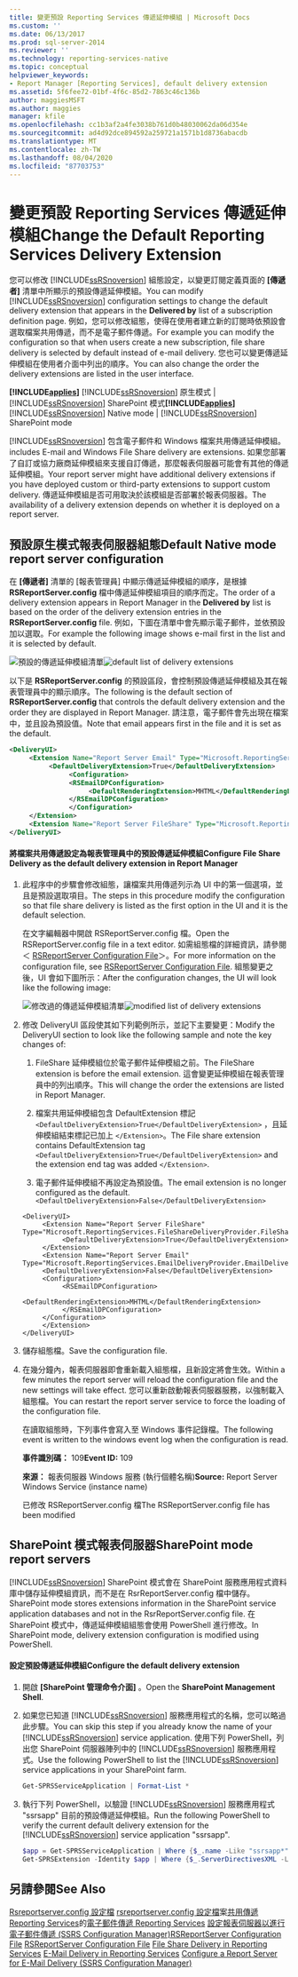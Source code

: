 ```yaml
---
title: 變更預設 Reporting Services 傳遞延伸模組 | Microsoft Docs
ms.custom: ''
ms.date: 06/13/2017
ms.prod: sql-server-2014
ms.reviewer: ''
ms.technology: reporting-services-native
ms.topic: conceptual
helpviewer_keywords:
- Report Manager [Reporting Services], default delivery extension
ms.assetid: 5f6fee72-01bf-4f6c-85d2-7863c46c136b
author: maggiesMSFT
ms.author: maggies
manager: kfile
ms.openlocfilehash: cc1b3af2a4fe3038b761d0b48030062da06d354e
ms.sourcegitcommit: ad4d92dce894592a259721a1571b1d8736abacdb
ms.translationtype: MT
ms.contentlocale: zh-TW
ms.lasthandoff: 08/04/2020
ms.locfileid: "87703753"
---
```

# <a name="change-the-default-reporting-services-delivery-extension"></a><span data-ttu-id="279ea-102">變更預設 Reporting Services 傳遞延伸模組</span><span class="sxs-lookup"><span data-stu-id="279ea-102">Change the Default Reporting Services Delivery Extension</span></span>
  <span data-ttu-id="279ea-103">您可以修改 [!INCLUDE[ssRSnoversion](../../../includes/ssrsnoversion-md.md)] 組態設定，以變更訂閱定義頁面的 **[傳遞者]** 清單中所顯示的預設傳遞延伸模組。</span><span class="sxs-lookup"><span data-stu-id="279ea-103">You can modify [!INCLUDE[ssRSnoversion](../../../includes/ssrsnoversion-md.md)] configuration settings to change the default delivery extension that appears in the **Delivered by** list of a subscription definition page.</span></span> <span data-ttu-id="279ea-104">例如，您可以修改組態，使得在使用者建立新的訂閱時依預設會選取檔案共用傳遞，而不是電子郵件傳遞。</span><span class="sxs-lookup"><span data-stu-id="279ea-104">For example you can modify the configuration so that when users create a new subscription, file share delivery is selected by default instead of e-mail delivery.</span></span> <span data-ttu-id="279ea-105">您也可以變更傳遞延伸模組在使用者介面中列出的順序。</span><span class="sxs-lookup"><span data-stu-id="279ea-105">You can also change the order the delivery extensions are listed in the user interface.</span></span>

 <span data-ttu-id="279ea-106">**[!INCLUDE[applies](../../includes/applies-md.md)]**  [!INCLUDE[ssRSnoversion](../../../includes/ssrsnoversion-md.md)] 原生模式 | [!INCLUDE[ssRSnoversion](../../../includes/ssrsnoversion-md.md)] SharePoint 模式</span><span class="sxs-lookup"><span data-stu-id="279ea-106">**[!INCLUDE[applies](../../includes/applies-md.md)]**  [!INCLUDE[ssRSnoversion](../../../includes/ssrsnoversion-md.md)] Native mode | [!INCLUDE[ssRSnoversion](../../../includes/ssrsnoversion-md.md)] SharePoint mode</span></span>

 [!INCLUDE[ssRSnoversion](../../../includes/ssrsnoversion-md.md)] <span data-ttu-id="279ea-107">包含電子郵件和 Windows 檔案共用傳遞延伸模組。</span><span class="sxs-lookup"><span data-stu-id="279ea-107">includes E-mail and Windows File Share delivery are extensions.</span></span> <span data-ttu-id="279ea-108">如果您部署了自訂或協力廠商延伸模組來支援自訂傳遞，那麼報表伺服器可能會有其他的傳遞延伸模組。</span><span class="sxs-lookup"><span data-stu-id="279ea-108">Your report server might have additional delivery extensions if you have deployed custom or third-party extensions to support custom delivery.</span></span> <span data-ttu-id="279ea-109">傳遞延伸模組是否可用取決於該模組是否部署於報表伺服器。</span><span class="sxs-lookup"><span data-stu-id="279ea-109">The availability of a delivery extension depends on whether it is deployed on a report server.</span></span>

## <a name="default-native-mode-report-server-configuration"></a><span data-ttu-id="279ea-110">預設原生模式報表伺服器組態</span><span class="sxs-lookup"><span data-stu-id="279ea-110">Default Native mode report server configuration</span></span>
 <span data-ttu-id="279ea-111">在 **[傳遞者]** 清單的 [報表管理員] 中顯示傳遞延伸模組的順序，是根據 **RSReportServer.config** 檔中傳遞延伸模組項目的順序而定。</span><span class="sxs-lookup"><span data-stu-id="279ea-111">The order of a delivery extension appears in Report Manager in the **Delivered by** list is based on the order of the delivery extension entries in the **RSReportServer.config** file.</span></span> <span data-ttu-id="279ea-112">例如，下圖在清單中會先顯示電子郵件，並依預設加以選取。</span><span class="sxs-lookup"><span data-stu-id="279ea-112">For example the following image shows e-mail first in the list and it is selected by default.</span></span>

 <span data-ttu-id="279ea-113">![預設的傳遞延伸模組清單](../media/ssrs-default-delivery.png "預設的傳遞延伸模組清單")</span><span class="sxs-lookup"><span data-stu-id="279ea-113">![default list of delivery extensions](../media/ssrs-default-delivery.png "default list of delivery extensions")</span></span>

 <span data-ttu-id="279ea-114">以下是 **RSReportServer.config** 的預設區段，會控制預設傳遞延伸模組及其在報表管理員中的顯示順序。</span><span class="sxs-lookup"><span data-stu-id="279ea-114">The following is the default section of **RSReportServer.config** that controls the default delivery extension and the order they are displayed in Report Manager.</span></span> <span data-ttu-id="279ea-115">請注意，電子郵件會先出現在檔案中，並且設為預設值。</span><span class="sxs-lookup"><span data-stu-id="279ea-115">Note that email appears first in the file and it is set as the default.</span></span>

```xml
<DeliveryUI>
     <Extension Name="Report Server Email" Type="Microsoft.ReportingServices.EmailDeliveryProvider.EmailDeliveryProviderControl,ReportingServicesEmailDeliveryProvider">
          <DefaultDeliveryExtension>True</DefaultDeliveryExtension>
               <Configuration>
               <RSEmailDPConfiguration>
                    <DefaultRenderingExtension>MHTML</DefaultRenderingExtension>
               </RSEmailDPConfiguration>
               </Configuration>
     </Extension>
     <Extension Name="Report Server FileShare" Type="Microsoft.ReportingServices.FileShareDeliveryProvider.FileShareUIControl,ReportingServicesFileShareDeliveryProvider"/>
</DeliveryUI>
```

#### <a name="configure-file-share-delivery-as-the-default-delivery-extension-in-report-manager"></a><span data-ttu-id="279ea-116">將檔案共用傳遞設定為報表管理員中的預設傳遞延伸模組</span><span class="sxs-lookup"><span data-stu-id="279ea-116">Configure File Share Delivery as the default delivery extension in Report Manager</span></span>

1.  <span data-ttu-id="279ea-117">此程序中的步驟會修改組態，讓檔案共用傳遞列示為 UI 中的第一個選項，並且是預設選取項目。</span><span class="sxs-lookup"><span data-stu-id="279ea-117">The steps in this procedure modify the configuration so that file share delivery is listed as the first option in the UI and it is the default selection.</span></span>

     <span data-ttu-id="279ea-118">在文字編輯器中開啟 RSReportServer.config 檔。</span><span class="sxs-lookup"><span data-stu-id="279ea-118">Open the RSReportServer.config file in a text editor.</span></span> <span data-ttu-id="279ea-119">如需組態檔的詳細資訊，請參閱＜ [RSReportServer Configuration File](../report-server/rsreportserver-config-configuration-file.md)＞。</span><span class="sxs-lookup"><span data-stu-id="279ea-119">For more information on the configuration file, see [RSReportServer Configuration File](../report-server/rsreportserver-config-configuration-file.md).</span></span> <span data-ttu-id="279ea-120">組態變更之後，UI 會如下圖所示：</span><span class="sxs-lookup"><span data-stu-id="279ea-120">After the configuration changes, the UI will look like the following image:</span></span>

     <span data-ttu-id="279ea-121">![修改過的傳遞延伸模組清單](../media/ssrs-modified-delivery.png "修改過的傳遞延伸模組清單")</span><span class="sxs-lookup"><span data-stu-id="279ea-121">![modified list of delivery extensions](../media/ssrs-modified-delivery.png "modified list of delivery extensions")</span></span>

2.  <span data-ttu-id="279ea-122">修改 DeliveryUI 區段使其如下列範例所示，並記下主要變更：</span><span class="sxs-lookup"><span data-stu-id="279ea-122">Modify the DeliveryUI section to look like the following sample and note the key changes of:</span></span>

    1.  <span data-ttu-id="279ea-123">FileShare 延伸模組位於電子郵件延伸模組之前。</span><span class="sxs-lookup"><span data-stu-id="279ea-123">The FileShare extension is before the email extension.</span></span> <span data-ttu-id="279ea-124">這會變更延伸模組在報表管理員中的列出順序。</span><span class="sxs-lookup"><span data-stu-id="279ea-124">This will change the order the extensions are listed in Report Manager.</span></span>

    2.  <span data-ttu-id="279ea-125">檔案共用延伸模組包含 DefaultExtension 標記 `<DefaultDeliveryExtension>True</DefaultDeliveryExtension>` ，且延伸模組結束標記已加上 `</Extension>`。</span><span class="sxs-lookup"><span data-stu-id="279ea-125">The File share extension contains DefaultExtension tag `<DefaultDeliveryExtension>True</DefaultDeliveryExtension>` and the extension end tag was added `</Extension>`.</span></span>

    3.  <span data-ttu-id="279ea-126">電子郵件延伸模組不再設定為預設值。</span><span class="sxs-lookup"><span data-stu-id="279ea-126">The email extension is no longer configured as the default.</span></span> `<DefaultDeliveryExtension>False</DefaultDeliveryExtension>`

    ```
    <DeliveryUI>
         <Extension Name="Report Server FileShare" Type="Microsoft.ReportingServices.FileShareDeliveryProvider.FileShareUIControl,ReportingServicesFileShareDeliveryProvider">
              <DefaultDeliveryExtension>True</DefaultDeliveryExtension>
         </Extension>
         <Extension Name="Report Server Email" Type="Microsoft.ReportingServices.EmailDeliveryProvider.EmailDeliveryProviderControl,ReportingServicesEmailDeliveryProvider">
         <DefaultDeliveryExtension>False</DefaultDeliveryExtension>
         <Configuration>
              <RSEmailDPConfiguration>
                   <DefaultRenderingExtension>MHTML</DefaultRenderingExtension>
              </RSEmailDPConfiguration>
         </Configuration>
         </Extension>
    </DeliveryUI>
    ```

3.  <span data-ttu-id="279ea-127">儲存組態檔。</span><span class="sxs-lookup"><span data-stu-id="279ea-127">Save the configuration file.</span></span>

4.  <span data-ttu-id="279ea-128">在幾分鐘內，報表伺服器即會重新載入組態檔，且新設定將會生效。</span><span class="sxs-lookup"><span data-stu-id="279ea-128">Within a few minutes the report server will reload the configuration file and the new settings will take effect.</span></span> <span data-ttu-id="279ea-129">您可以重新啟動報表伺服器服務，以強制載入組態檔。</span><span class="sxs-lookup"><span data-stu-id="279ea-129">You can restart the report server service to force the loading of the configuration file.</span></span>

     <span data-ttu-id="279ea-130">在讀取組態時，下列事件會寫入至 Windows 事件記錄檔。</span><span class="sxs-lookup"><span data-stu-id="279ea-130">The following event is written to the windows event log when the configuration is read.</span></span>

     <span data-ttu-id="279ea-131">**事件識別碼：** 109</span><span class="sxs-lookup"><span data-stu-id="279ea-131">**Event ID:** 109</span></span>

     <span data-ttu-id="279ea-132">**來源：** 報表伺服器 Windows 服務 (執行個體名稱)</span><span class="sxs-lookup"><span data-stu-id="279ea-132">**Source:** Report Server Windows Service (instance name)</span></span>

     <span data-ttu-id="279ea-133">已修改 RSReportServer.config 檔</span><span class="sxs-lookup"><span data-stu-id="279ea-133">The RSReportServer.config file has been modified</span></span>

## <a name="sharepoint-mode-report-servers"></a><span data-ttu-id="279ea-134">SharePoint 模式報表伺服器</span><span class="sxs-lookup"><span data-stu-id="279ea-134">SharePoint mode report servers</span></span>
 [!INCLUDE[ssRSnoversion](../../../includes/ssrsnoversion-md.md)] <span data-ttu-id="279ea-135">SharePoint 模式會在 SharePoint 服務應用程式資料庫中儲存延伸模組資訊，而不是在 RsrReportServer.config 檔中儲存。</span><span class="sxs-lookup"><span data-stu-id="279ea-135">SharePoint mode stores extensions information in the SharePoint service application databases and not in the RsrReportServer.config file.</span></span> <span data-ttu-id="279ea-136">在 SharePoint 模式中，傳遞延伸模組組態會使用 PowerShell 進行修改。</span><span class="sxs-lookup"><span data-stu-id="279ea-136">In SharePoint mode, delivery extension configuration is modified using PowerShell.</span></span>

#### <a name="configure-the-default-delivery-extension"></a><span data-ttu-id="279ea-137">設定預設傳遞延伸模組</span><span class="sxs-lookup"><span data-stu-id="279ea-137">Configure the default delivery extension</span></span>

1.  <span data-ttu-id="279ea-138">開啟 **[SharePoint 管理命令介面]** 。</span><span class="sxs-lookup"><span data-stu-id="279ea-138">Open the **SharePoint Management Shell**.</span></span>

2.  <span data-ttu-id="279ea-139">如果您已知道 [!INCLUDE[ssRSnoversion](../../../includes/ssrsnoversion-md.md)] 服務應用程式的名稱，您可以略過此步驟。</span><span class="sxs-lookup"><span data-stu-id="279ea-139">You can skip this step if you already know the name of your [!INCLUDE[ssRSnoversion](../../../includes/ssrsnoversion-md.md)] service application.</span></span> <span data-ttu-id="279ea-140">使用下列 PowerShell，列出您 SharePoint 伺服器陣列中的 [!INCLUDE[ssRSnoversion](../../../includes/ssrsnoversion-md.md)] 服務應用程式。</span><span class="sxs-lookup"><span data-stu-id="279ea-140">Use the following PowerShell to list the [!INCLUDE[ssRSnoversion](../../../includes/ssrsnoversion-md.md)] service applications in your SharePoint farm.</span></span>

    ```powershell
    Get-SPRSServiceApplication | Format-List *
    ```

3.  <span data-ttu-id="279ea-141">執行下列 PowerShell，以驗證 [!INCLUDE[ssRSnoversion](../../../includes/ssrsnoversion-md.md)] 服務應用程式 "ssrsapp" 目前的預設傳遞延伸模組。</span><span class="sxs-lookup"><span data-stu-id="279ea-141">Run the following PowerShell to verify the current default delivery extension for the [!INCLUDE[ssRSnoversion](../../../includes/ssrsnoversion-md.md)] service application "ssrsapp".</span></span>

    ```powershell
    $app = Get-SPRSServiceApplication | Where {$_.name -Like "ssrsapp*"};
    Get-SPRSExtension -Identity $app | Where {$_.ServerDirectivesXML -Like "<DefaultDelivery*"} | Format-List *
    ```

## <a name="see-also"></a><span data-ttu-id="279ea-142">另請參閱</span><span class="sxs-lookup"><span data-stu-id="279ea-142">See Also</span></span>
 <span data-ttu-id="279ea-143">[Rsreportserver.config 設定檔](../report-server/rsreportserver-config-configuration-file.md) [rsreportserver.config 設定檔](../report-server/rsreportserver-config-configuration-file.md)案[共用傳遞 Reporting Services](file-share-delivery-in-reporting-services.md)的[電子郵件傳遞 Reporting Services](e-mail-delivery-in-reporting-services.md) [設定報表伺服器以進行電子郵件傳遞 &#40;SSRS Configuration Manager&#41;](../../sql-server/install/configure-a-report-server-for-e-mail-delivery-ssrs-configuration-manager.md)</span><span class="sxs-lookup"><span data-stu-id="279ea-143">[RSReportServer Configuration File](../report-server/rsreportserver-config-configuration-file.md) [RSReportServer Configuration File](../report-server/rsreportserver-config-configuration-file.md) [File Share Delivery in Reporting Services](file-share-delivery-in-reporting-services.md) [E-Mail Delivery in Reporting Services](e-mail-delivery-in-reporting-services.md) [Configure a Report Server for E-Mail Delivery &#40;SSRS Configuration Manager&#41;](../../sql-server/install/configure-a-report-server-for-e-mail-delivery-ssrs-configuration-manager.md)</span></span>
